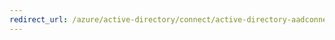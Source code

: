 ```yaml
---
redirect_url: /azure/active-directory/connect/active-directory-aadconnectsync-service-manager-ui-mvsearch
---
```

